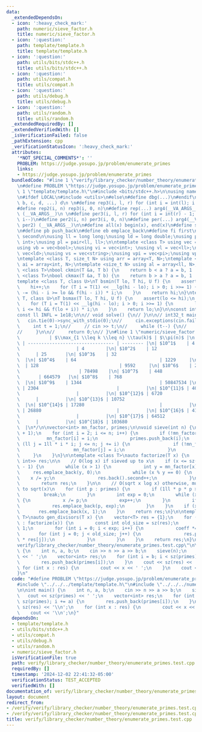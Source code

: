 ```yaml
---
data:
  _extendedDependsOn:
  - icon: ':heavy_check_mark:'
    path: numeric/sieve_factor.h
    title: numeric/sieve_factor.h
  - icon: ':question:'
    path: template/template.h
    title: template/template.h
  - icon: ':question:'
    path: utils/bits/stdc++.h
    title: utils/bits/stdc++.h
  - icon: ':question:'
    path: utils/compat.h
    title: utils/compat.h
  - icon: ':question:'
    path: utils/debug.h
    title: utils/debug.h
  - icon: ':question:'
    path: utils/random.h
    title: utils/random.h
  _extendedRequiredBy: []
  _extendedVerifiedWith: []
  _isVerificationFailed: false
  _pathExtension: cpp
  _verificationStatusIcon: ':heavy_check_mark:'
  attributes:
    '*NOT_SPECIAL_COMMENTS*': ''
    PROBLEM: https://judge.yosupo.jp/problem/enumerate_primes
    links:
    - https://judge.yosupo.jp/problem/enumerate_primes
  bundledCode: "#line 1 \"verify/library_checker/number_theory/enumerate_primes.test.cpp\"\
    \n#define PROBLEM \"https://judge.yosupo.jp/problem/enumerate_primes\"\n\n#line\
    \ 1 \"template/template.h\"\n#include <bits/stdc++.h>\n\nusing namespace std;\n\
    \n#ifdef LOCAL\n#include <utils>\n#else\n#define dbg(...)\n#endif\n\n#define arg4(a,\
    \ b, c, d, ...) d\n \n#define rep3(i, l, r) for (int i = int(l); i < int(r); i++)\n\
    #define rep2(i, n) rep3(i, 0, n)\n#define rep(...) arg4(__VA_ARGS__, rep3, rep2)\
    \ (__VA_ARGS__)\n \n#define per3(i, l, r) for (int i = int(r) - 1; i >= int(l);\
    \ i--)\n#define per2(i, n) per3(i, 0, n)\n#define per(...) arg4(__VA_ARGS__, per3,\
    \ per2) (__VA_ARGS__)\n\n#define all(x) begin(x), end(x)\n#define sz(x) int(size(x))\n\
    \n#define pb push_back\n#define eb emplace_back\n#define fi first\n#define se\
    \ second\n\nusing ll = long long;\nusing ld = long double;\nusing pi = pair<int,\
    \ int>;\nusing pl = pair<ll, ll>;\n\ntemplate <class T> using vec = vector<T>;\n\
    using vb = vec<bool>;\nusing vi = vec<int>; \nusing vl = vec<ll>;\nusing vd =\
    \ vec<ld>;\nusing vs = vec<string>;\nusing vpi = vec<pi>;\nusing vpl = vec<pl>;\n\
    \ntemplate <class T, size_t N> using arr = array<T, N>;\ntemplate <size_t N> using\
    \ ai = array<int, N>;\ntemplate <size_t N> using al = array<ll, N>;\n\ntemplate\
    \ <class T>\nbool ckmin(T &a, T b) {\n    return b < a ? a = b, 1 : 0; \n}\ntemplate\
    \ <class T>\nbool ckmax(T &a, T b) {\n    return b > a ? a = b, 1 : 0;\n}\n\n\
    template <class T, class U>\nT bsmin(T lo, T hi, U f) {\n    assert(lo <= hi);\n\
    \    hi++;\n    for (T i = T(1) << __lg(hi - lo); i > 0; i >>= 1) {\n        hi\
    \ -= (hi - i >= lo && f(hi - i)) * i;\n    }\n    return hi;\n}\ntemplate <class\
    \ T, class U>\nT bsmax(T lo, T hi, U f) {\n    assert(lo <= hi);\n    lo--;\n\
    \    for (T i = T(1) << __lg(hi - lo); i > 0; i >>= 1) {\n        lo += (lo +\
    \ i <= hi && f(lo + i)) * i;\n    }\n    return lo;\n}\n\nconst int INF = 1e9;\n\
    const ll INFL = 1e18;\n\n// void solve() {\n// }\n\n// int32_t main() {\n//  \
    \   cin.tie(0)->sync_with_stdio(0);\n//     cin.exceptions(cin.failbit);\n\n//\
    \     int t = 1;\n//     // cin >> t;\n//     while (t--) {\n//         solve();\n\
    //     }\n\n//     return 0;\n// }\n#line 1 \"numeric/sieve_factor.h\"\n/*\n|\
    \           | $\\max_{1 \\leq k \\leq n} \\tau(k)$ | $\\pi(n)$ |\n| ---------\
    \ | -------------------------------- | -------- |\n| $10^1$    | 4           \
    \                     | 4        |\n| $10^2$    | 12                         \
    \      | 25       |\n| $10^3$    | 32                               | 168    \
    \  |\n| $10^4$    | 64                               | 1229     |\n| $10^5$  \
    \  | 128                              | 9592     |\n| $10^6$    | 240        \
    \                      | 78498    |\n| $10^7$    | 448                       \
    \       | 664579   |\n| $10^8$    | 768                              | 5761455\
    \  |\n| $10^9$    | 1344                             | 50847534 |\n| $10^{10}$\
    \ | 2304                             |          |\n| $10^{11}$ | 4032        \
    \                     |          |\n| $10^{12}$ | 6720                       \
    \      |          |\n| $10^{13}$ | 10752                            |        \
    \  |\n| $10^{14}$ | 17280                            |          |\n| $10^{15}$\
    \ | 26880                            |          |\n| $10^{16}$ | 41472       \
    \                     |          |\n| $10^{17}$ | 64512                      \
    \      |          |\n| $10^{18}$ | 103680                           |        \
    \  |\n*/\n\nvector<int> mn_factor, primes;\n\nvoid sieve(int n) {\n    mn_factor.resize(n\
    \ + 1);\n    for (int i = 2; i <= n; i++) {\n        if (!mn_factor[i]) {\n  \
    \          mn_factor[i] = i;\n            primes.push_back(i);\n            for\
    \ (ll j = 1ll * i * i; j <= n; j += i) {\n                if (!mn_factor[j]) {\n\
    \                    mn_factor[j] = i;\n                }\n            }\n   \
    \     }\n    }\n}\n\ntemplate <class T>\nauto factorize(T x) {\n    vector<pair<T,\
    \ int>> res;\n\n    // O(log x) if sieved up to x\n    if (x <= sz(mn_factor)\
    \ - 1) {\n        while (x > 1) {\n            int y = mn_factor[x];\n       \
    \     res.emplace_back(y, 0);\n            while (x % y == 0) {\n            \
    \    x /= y;\n                res.back().second++;\n            }\n        }\n\
    \        return res;\n    }\n\n    // O(sqrt x log x) otherwise, must have sieved\
    \ to sqrt(x)\n    for (int p : primes) {\n        if (1ll * p * p > x) {\n   \
    \         break;\n        }\n        int exp = 0;\n        while (x % p == 0)\
    \ {\n            x /= p;\n            exp++;\n        }\n        if (exp) {\n\
    \            res.emplace_back(p, exp);\n        }\n    }\n    if (x > 1) {\n \
    \       res.emplace_back(x, 1);\n    }\n    return res;\n}\n\ntemplate <class\
    \ T>\nauto gen_divisors(T x) {\n    vector<T> res = {1};\n    for (auto [p, exp]\
    \ : factorize(x)) {\n        const int old_size = sz(res);\n        T coeff =\
    \ 1;\n        for (int i = 0; i < exp; i++) {\n            coeff *= p;\n     \
    \       for (int j = 0; j < old_size; j++) {\n                res.push_back(coeff\
    \ * res[j]);\n            }\n        }\n    }\n    return res;\n}\n#line 5 \"\
    verify/library_checker/number_theory/enumerate_primes.test.cpp\"\n\nint main()\
    \ {\n    int n, a, b;\n    cin >> n >> a >> b;\n    sieve(n);\n    cout << sz(primes)\
    \ << ' ';\n    vector<int> res;\n    for (int i = b; i < sz(primes); i += a) {\n\
    \        res.push_back(primes[i]);\n    }\n    cout << sz(res) << '\\n';\n   \
    \ for (int x : res) {\n        cout << x << ' ';\n    }\n    cout << '\\n';\n\
    }\n"
  code: "#define PROBLEM \"https://judge.yosupo.jp/problem/enumerate_primes\"\n\n\
    #include \"../../../template/template.h\"\n#include \"../../../numeric/sieve_factor.h\"\
    \n\nint main() {\n    int n, a, b;\n    cin >> n >> a >> b;\n    sieve(n);\n \
    \   cout << sz(primes) << ' ';\n    vector<int> res;\n    for (int i = b; i <\
    \ sz(primes); i += a) {\n        res.push_back(primes[i]);\n    }\n    cout <<\
    \ sz(res) << '\\n';\n    for (int x : res) {\n        cout << x << ' ';\n    }\n\
    \    cout << '\\n';\n}"
  dependsOn:
  - template/template.h
  - utils/bits/stdc++.h
  - utils/compat.h
  - utils/debug.h
  - utils/random.h
  - numeric/sieve_factor.h
  isVerificationFile: true
  path: verify/library_checker/number_theory/enumerate_primes.test.cpp
  requiredBy: []
  timestamp: '2024-12-02 22:41:32-05:00'
  verificationStatus: TEST_ACCEPTED
  verifiedWith: []
documentation_of: verify/library_checker/number_theory/enumerate_primes.test.cpp
layout: document
redirect_from:
- /verify/verify/library_checker/number_theory/enumerate_primes.test.cpp
- /verify/verify/library_checker/number_theory/enumerate_primes.test.cpp.html
title: verify/library_checker/number_theory/enumerate_primes.test.cpp
---
```


